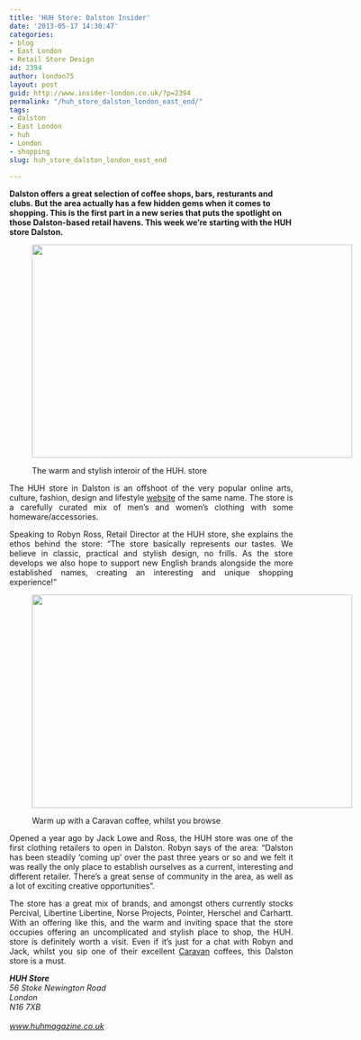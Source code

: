 ```yaml
---
title: 'HUH Store: Dalston Insider'
date: '2013-05-17 14:30:47'
categories:
- blog
- East London
- Retail Store Design
id: 2394
author: london75
layout: post
guid: http://www.insider-london.co.uk/?p=2394
permalink: "/huh_store_dalston_london_east_end/"
tags:
- dalston
- East London
- huh
- London
- shopping
slug: huh_store_dalston_london_east_end

---
```

**Dalston offers a great selection of coffee shops, bars, resturants and clubs. But the area actually has a few hidden gems when it comes to shopping. This is the first part in a new series that puts the spotlight on those Dalston-based retail havens. This week we&#8217;re starting with the HUH store Dalston.**<figure id="attachment_2399" style="width: 569px" class="wp-caption alignnone">

[<img class="size-full wp-image-2399" alt="" src="http://www.insider-london.co.uk/wp-content/uploads/2012/11/dalston-shops-east-london-shoreditch.jpg" width="569" height="379" />](http://www.insider-london.co.uk/wp-content/uploads/2012/11/dalston-shops-east-london-shoreditch.jpg)<figcaption class="wp-caption-text">The warm and stylish interoir of the HUH. store</figcaption></figure> 

<p style="text-align: justify;">
  The HUH store in Dalston is an offshoot of the very popular online arts, culture, fashion, design and lifestyle <a href="www.huhmagazine.co.uk">website</a> of the same name. The store is a carefully curated mix of men&#8217;s and women&#8217;s clothing with some homeware/accessories.
</p>

<p style="text-align: justify;">
  Speaking to Robyn Ross, Retail Director at the HUH store, she explains the ethos behind the store: “The store basically represents our tastes. We believe in classic, practical and stylish design, no frills. As the store develops we also hope to support new English brands alongside the more established names, creating an interesting and unique shopping experience!”
</p><figure id="attachment_2451" style="width: 569px" class="wp-caption alignnone">

[<img class=" wp-image-2451 " alt="" src="http://www.insider-london.co.uk/wp-content/uploads/2012/11/huh_store_dalston_insider_london.jpg" width="569" height="379" />](http://www.insider-london.co.uk/wp-content/uploads/2012/11/huh_store_dalston_insider_london.jpg)<figcaption class="wp-caption-text">Warm up with a Caravan coffee, whilst you browse</figcaption></figure> 

<p style="text-align: justify;">
  Opened a year ago by Jack Lowe and Ross, the HUH store was one of the first clothing retailers to open in Dalston. Robyn says of the area: “Dalston has been steadily &#8216;coming up&#8217; over the past three years or so and we felt it was really the only place to establish ourselves as a current, interesting and different retailer. There&#8217;s a great sense of community in the area, as well as a lot of exciting creative opportunities”.
</p>

<p style="text-align: justify;">
  The store has a great mix of brands, and amongst others currently stocks Percival, Libertine Libertine, Norse Projects, Pointer, Herschel and Carhartt. With an offering like this, and the warm and inviting space that the store occupies offering an uncomplicated and stylish place to shop, the HUH. store is definitely worth a visit. Even if it&#8217;s just for a chat with Robyn and Jack, whilst you sip one of their excellent <a href="http://caravanonexmouth.co.uk/">Caravan</a> coffees, this Dalston store is a must.
</p>

<address>
  <strong>HUH Store</strong>
</address>

<address>
  <em>56 Stoke Newington Road</em><br /> <em>London</em><br /> <em>N16 7XB</em>
</address>

<address>
   
</address>

<address>
  <a href="www.huhmagazine.co.uk">www.huhmagazine.co.uk</a>
</address>

<address>
   
</address>